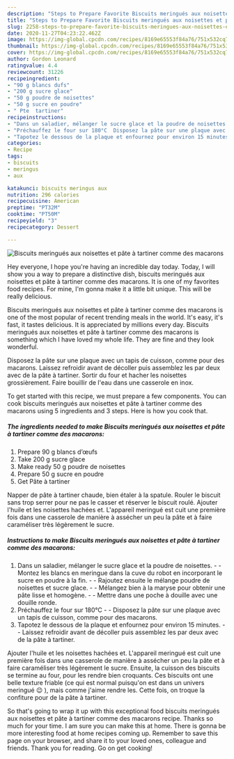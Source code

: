 ```yaml
---
description: "Steps to Prepare Favorite Biscuits meringués aux noisettes et pâte à tartiner comme des macarons"
title: "Steps to Prepare Favorite Biscuits meringués aux noisettes et pâte à tartiner comme des macarons"
slug: 2258-steps-to-prepare-favorite-biscuits-meringues-aux-noisettes-et-pate-a-tartiner-comme-des-macarons
date: 2020-11-27T04:23:22.462Z
image: https://img-global.cpcdn.com/recipes/8169e65553f84a76/751x532cq70/biscuits-meringues-aux-noisettes-et-pate-a-tartiner-comme-des-macarons-photo-principale-de-la-recette.jpg
thumbnail: https://img-global.cpcdn.com/recipes/8169e65553f84a76/751x532cq70/biscuits-meringues-aux-noisettes-et-pate-a-tartiner-comme-des-macarons-photo-principale-de-la-recette.jpg
cover: https://img-global.cpcdn.com/recipes/8169e65553f84a76/751x532cq70/biscuits-meringues-aux-noisettes-et-pate-a-tartiner-comme-des-macarons-photo-principale-de-la-recette.jpg
author: Gordon Leonard
ratingvalue: 4.4
reviewcount: 31226
recipeingredient:
- "90 g blancs dufs"
- "200 g sucre glace"
- "50 g poudre de noisettes"
- "50 g sucre en poudre"
- " Pte  tartiner"
recipeinstructions:
- "Dans un saladier, mélanger le sucre glace et la poudre de noisettes.  Montez les blancs en meringue dans la cuve du robot en incorporant le sucre en poudre à la fin.  Rajoutez ensuite le mélange poudre de noisettes et sucre glace.  Mélangez bien à la maryse pour obtenir une pâte lisse et homogène.  Mettre dans une poche à douille avec une douille ronde."
- "Préchauffez le four sur 180°C  Disposez la pâte sur une plaque avec un tapis de cuisson, comme pour des macarons."
- "Tapotez le dessous de la plaque et enfournez pour environ 15 minutes.  Laissez refroidir avant de décoller puis assemblez les par deux avec de la pâte à tartiner."
categories:
- Recipe
tags:
- biscuits
- meringus
- aux

katakunci: biscuits meringus aux 
nutrition: 296 calories
recipecuisine: American
preptime: "PT32M"
cooktime: "PT50M"
recipeyield: "3"
recipecategory: Dessert

---
```



![Biscuits meringués aux noisettes et pâte à tartiner comme des macarons](https://img-global.cpcdn.com/recipes/8169e65553f84a76/751x532cq70/biscuits-meringues-aux-noisettes-et-pate-a-tartiner-comme-des-macarons-photo-principale-de-la-recette.jpg)

Hey everyone, I hope you're having an incredible day today. Today, I will show you a way to prepare a distinctive dish, biscuits meringués aux noisettes et pâte à tartiner comme des macarons. It is one of my favorites food recipes. For mine, I'm gonna make it a little bit unique. This will be really delicious.

Biscuits meringués aux noisettes et pâte à tartiner comme des macarons is one of the most popular of recent trending meals in the world. It's easy, it's fast, it tastes delicious. It is appreciated by millions every day. Biscuits meringués aux noisettes et pâte à tartiner comme des macarons is something which I have loved my whole life. They are fine and they look wonderful.

Disposez la pâte sur une plaque avec un tapis de cuisson, comme pour des macarons. Laissez refroidir avant de décoller puis assemblez les par deux avec de la pâte à tartiner. Sortir du four et hacher les noisettes grossièrement. Faire bouillir de l&#39;eau dans une casserole en inox.


To get started with this recipe, we must prepare a few components. You can cook biscuits meringués aux noisettes et pâte à tartiner comme des macarons using 5 ingredients and 3 steps. Here is how you cook that.

<!--inarticleads1-->

##### The ingredients needed to make Biscuits meringués aux noisettes et pâte à tartiner comme des macarons:

1. Prepare 90 g blancs d’œufs
1. Take 200 g sucre glace
1. Make ready 50 g poudre de noisettes
1. Prepare 50 g sucre en poudre
1. Get  Pâte à tartiner


Napper de pâte à tartiner chaude, bien étaler à la spatule. Rouler le biscuit sans trop serrer pour ne pas le casser et réserver le biscuit roulé. Ajouter l&#39;huile et les noisettes hachées et. L&#39;appareil meringué est cuit une première fois dans une casserole de manière à assécher un peu la pâte et à faire caraméliser très légèrement le sucre. 

<!--inarticleads2-->

##### Instructions to make Biscuits meringués aux noisettes et pâte à tartiner comme des macarons:

1. Dans un saladier, mélanger le sucre glace et la poudre de noisettes. -  - Montez les blancs en meringue dans la cuve du robot en incorporant le sucre en poudre à la fin. -  - Rajoutez ensuite le mélange poudre de noisettes et sucre glace. -  - Mélangez bien à la maryse pour obtenir une pâte lisse et homogène. -  - Mettre dans une poche à douille avec une douille ronde.
1. Préchauffez le four sur 180°C -  - Disposez la pâte sur une plaque avec un tapis de cuisson, comme pour des macarons.
1. Tapotez le dessous de la plaque et enfournez pour environ 15 minutes. -  - Laissez refroidir avant de décoller puis assemblez les par deux avec de la pâte à tartiner.


Ajouter l&#39;huile et les noisettes hachées et. L&#39;appareil meringué est cuit une première fois dans une casserole de manière à assécher un peu la pâte et à faire caraméliser très légèrement le sucre. Ensuite, la cuisson des biscuits se termine au four, pour les rendre bien croquants. Ces biscuits ont une belle texture friable (ce qui est normal puisqu&#39;on est dans un univers meringué 😉 ), mais comme j&#39;aime rendre les. Cette fois, on troque la confiture pour de la pâte à tartiner. 

So that's going to wrap it up with this exceptional food biscuits meringués aux noisettes et pâte à tartiner comme des macarons recipe. Thanks so much for your time. I am sure you can make this at home. There is gonna be more interesting food at home recipes coming up. Remember to save this page on your browser, and share it to your loved ones, colleague and friends. Thank you for reading. Go on get cooking!
